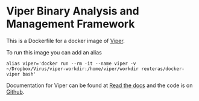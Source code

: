 # Viper Binary Analysis and Management Framework

This is a Dockerfile for a docker image of [Viper][1].

To run this image you can add an alias

    alias viper='docker run --rm -it --name viper -v ~/Dropbox/Virus/viper-workdir:/home/viper/workdir reuteras/docker-viper bash'

Documentation for Viper can be found at [Read the docs][2] and the code is on [Github][3].

 [1]: http://viper.li
 [2]: http://viper-framework.readthedocs.io/en/latest/index.html
 [3]: https://github.com/viper-framework/viper


